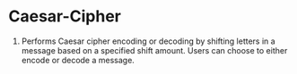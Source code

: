 # Caesar-Cipher
1. Performs Caesar cipher encoding or decoding by shifting letters in a message based on a specified shift amount. Users can choose to either encode or decode a message.
